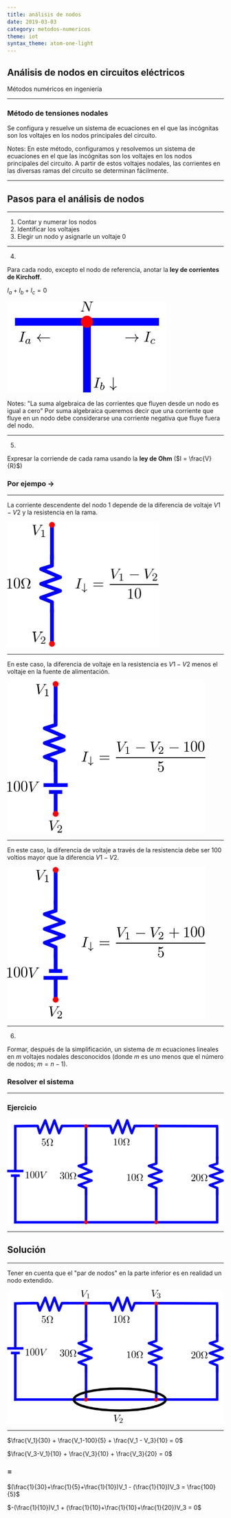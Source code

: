 ```yaml
---
title: análisis de nodos
date: 2019-03-03
category: metodos-numericos
theme: iot
syntax_theme: atom-one-light
---
```


## Análisis de nodos en circuitos eléctricos

Métodos numéricos en ingeniería

---

### Método de tensiones nodales

Se configura y resuelve un sistema de ecuaciones en el que las incógnitas son los voltajes en los nodos principales del circuito.

Notes:
En este método, configuramos y resolvemos un sistema de ecuaciones en el que las incógnitas son los voltajes en los nodos principales del circuito. A partir de estos voltajes nodales, las corrientes en las diversas ramas del circuito se determinan fácilmente.

---

## Pasos para el análisis de nodos

---

1. Contar y numerar los nodos
2. Identificar los voltajes
3. Elegir un nodo y asignarle un voltaje $0​$

---

4.
Para cada nodo, excepto el nodo de referencia, anotar la **ley de corrientes de Kirchoff**.

$I_a + I_b + I_c = 0$

![Circuito 1](/assets/img/content/circuito.png) <!-- .element: style="padding: 2rem;" -->

Notes:
"La suma algebraica de las corrientes que fluyen desde un nodo es igual a cero"
Por suma algebraica queremos decir que una corriente que fluye en un nodo debe considerarse una corriente negativa que fluye fuera del nodo.

---

5.
Expresar la corriende de cada rama usando la **ley de Ohm**  ($I = \frac{V}{R}$)


### Por ejempo $\to$
<!-- .element: class="fragment" data-fragment-index="1" -->

---


La corriente descendente del nodo 1 depende de la diferencia de voltaje $V1-V2$ y la resistencia en la rama.

![Circuito 2](/assets/img/content/circuito1.png)
<!-- .element: style="padding: 2rem;" -->

---

En este caso, la diferencia de voltaje en la resistencia es $V1 - V2$ menos el voltaje en la fuente de alimentación.

![Circuito 3](/assets/img/content/circuito2.png)
<!-- .element: style="padding: 2rem;" -->

---

En este caso, la diferencia de voltaje a través de la resistencia debe ser 100 voltios mayor que la diferencia $V1 - V2$.

![Circuito 4](/assets/img/content/circuito3.png)
<!-- .element: style="padding: 2rem;" -->

---

6.
Formar, después de la simplificación, un sistema de $m$ ecuaciones lineales en $m$ voltajes nodales desconocidos (donde $m$ es uno menos que el número de nodos; $m = n - 1$).

### Resolver el sistema
<!-- .element: class="fragment" data-fragment-index="1" -->

---

### Ejercicio
![Circuito 5](/assets/img/content/circuito4.png)
<!-- .element: style="padding: 2rem;" -->

---

## Solución

---

Tener en cuenta que el "par de nodos" en la parte inferior es en realidad un nodo extendido.

![Circuito 6](/assets/img/content/circuito5.png)
<!-- .element: style="padding: 2rem;" width="60%" -->

---

$\frac{V_1}{30} + \frac{V_1-100}{5} + \frac{V_1 - V_3}{10} = 0$

$\frac{V_3-V_1}{10} + \frac{V_3}{10} + \frac{V_3}{20} = 0$

### =

$(\frac{1}{30}+\frac{1}{5}+\frac{1}{10})V_1 - (\frac{1}{10})V_3 = \frac{100}{5}$

$-(\frac{1}{10})V_1 + (\frac{1}{10}+\frac{1}{10}+\frac{1}{20})V_3 = 0$
